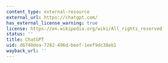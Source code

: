 ```yaml
---
content_type: external-resource
external_url: https://chatgpt.com/
has_external_license_warning: true
license: https://en.wikipedia.org/wiki/All_rights_reserved
status: ''
title: ChatGPT
uid: d6740dea-7282-496d-beef-1eef9dc38eb1
wayback_url: ''
---
```

